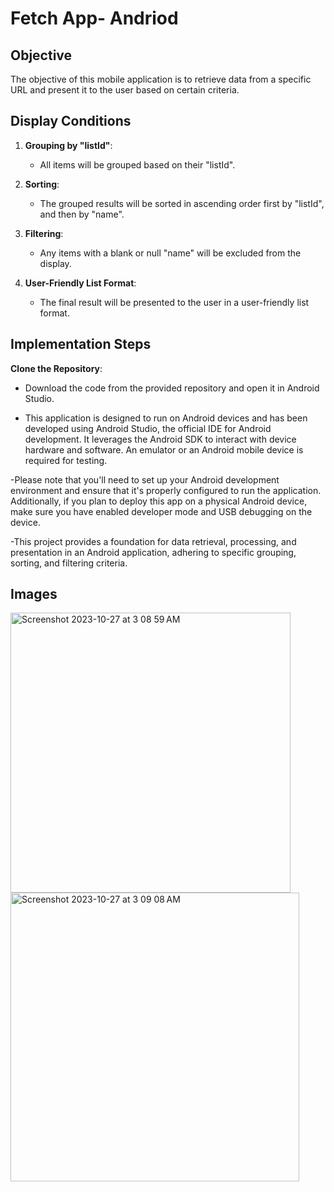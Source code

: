 # Fetch App- Andriod

## Objective

The objective of this mobile application is to retrieve data from a specific URL and present it to the user based on certain criteria.

## Display Conditions

1. **Grouping by "listId"**:
   - All items will be grouped based on their "listId".

2. **Sorting**:
   - The grouped results will be sorted in ascending order first by "listId", and then by "name".

3. **Filtering**:
   - Any items with a blank or null "name" will be excluded from the display.

4. **User-Friendly List Format**:
   - The final result will be presented to the user in a user-friendly list format.


## Implementation Steps

 **Clone the Repository**:
   - Download the code from the provided repository and open it in Android Studio.

- This application is designed to run on Android devices and has been developed using Android Studio, the official IDE for Android development. It leverages the Android SDK to interact with device hardware and software. An emulator or an Android mobile device is required for testing.

-Please note that you'll need to set up your Android development environment and ensure that it's properly configured to run the application. Additionally, if you plan to deploy this app on a physical Android device, make sure you have enabled developer mode and USB debugging on the device.

-This project provides a foundation for data retrieval, processing, and presentation in an Android application, adhering to specific grouping, sorting, and filtering criteria.

## Images

<img width="448" alt="Screenshot 2023-10-27 at 3 08 59 AM" src="https://github.com/Pranavi-22/AndriodProject_Fetch/assets/60108462/a34c52a1-e2bf-4563-9c0b-90fae40807bb">

<img width="462" alt="Screenshot 2023-10-27 at 3 09 08 AM" src="https://github.com/Pranavi-22/AndriodProject_Fetch/assets/60108462/e9aca545-b0ad-4362-92f8-33383dc9140e">

